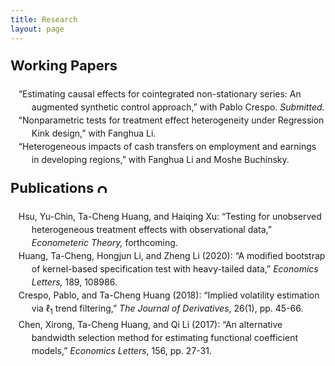 ```yaml
---
title: Research
layout: page
---
```


<style>
ol>li{ list-style: none; list-style-position: inside; padding-left: 10px; text-indent: -1.5em; line-height: 150%}
p.firstlevel{font-size: 22px; font-weight: bold}
</style>

<!--If need reversed items
	ol>li:before{content:"["counter(list)"]"; counter-increment: list -1}-->

<style type="text/css">
a {text-decoration: none}
</style>

<!--<h2 style="color:#4b0082; font-size:24px ">Research</h2>-->
<p class="firstlevel"> Working Papers</p>

<ol style="counter-reset: list 4">
	<li> &ldquo;<a href="/docs/TCH_AugSC.pdf" target="_blank">Estimating causal effects for cointegrated non-stationary series: An augmented synthetic control approach</a>,&rdquo; with Pablo Crespo. <em>Submitted.</em> </li>
	<li> &ldquo;Nonparametric tests for treatment effect heterogeneity under Regression Kink design,&rdquo; with Fanghua Li.</li> 
	<li> &ldquo;Heterogeneous impacts of cash transfers on employment and earnings in developing regions,&rdquo; with Fanghua Li and Moshe Buchinsky. </li>
</ol>

<p class="firstlevel"> Publications
	<a href="https://orcid.org/0000-0002-5319-7033" target="_blank">
    <img alt="ORCID logo" src="https://info.orcid.org/wp-content/uploads/2019/11/orcid_16x16.png" width="16" height="16" />
    </a>
    <link rel="stylesheet" href="https://cdn.jsdelivr.net/gh/jpswalsh/academicons@1/css/academicons.min.css">
    <a href="https://scholar.google.com/citations?hl=en&user=e1vgx9gAAAAJ&view_op=list_works&sortby=pubdate" target="_blank">
    <i class="ai ai-google-scholar-square ai" width="16" height="16"></i>
    </a>
</p>

<ol style="counter-reset: list 5">
	<li> Hsu, Yu-Chin, Ta-Cheng Huang, and Haiqing Xu: &ldquo;Testing for unobserved heterogeneous treatment effects with observational data,&rdquo; <em>Econometeric Theory,</em> forthcoming.
	<!--
		<a href = "https://doi.org/10.1017/S0266466622000147" target="_blank">
			<img src="../assets/images/doi.svg" style="width:13px; height:13px;"/>
		</a>
	-->
	</li>
	<li> Huang, Ta-Cheng, Hongjun Li, and Zheng Li (2020): &ldquo;A modified bootstrap of kernel-based specification test with heavy-tailed data,&rdquo; <em> Economics Letters,</em> 189, 108986.
		<a class = "link" href = "https://doi.org/10.1016/j.econlet.2020.108986" target="_blank" >
			<img src="../assets/images/doi.svg" style="width:13px; height:13px;"/>
		</a>
	</li> 
	<li>  Crespo, Pablo, and Ta-Cheng Huang (2018): &ldquo;Implied volatility estimation via &#8467;<sub>1</sub> trend filtering,&rdquo; <em>The Journal of Derivatives</em>, 26(1), pp. 45-66.  
		<a class = "link" href = "https://doi.org/10.3905/jod.2018.26.1.045" target="_blank">
			<img src="../assets/images/doi.svg" style="width:13px; height:13px;"/>
		</a>
	</li>
	<li> Chen, Xirong, Ta-Cheng Huang, and Qi Li (2017): &ldquo;An alternative bandwidth selection method for estimating functional coefficient models,&rdquo; <em>Economics Letters</em>, 156, pp. 27-31.  
		<a class = "link" href = "https://doi.org/10.1016/j.econlet.2017.03.009" target="_blank">
			<img src="../assets/images/doi.svg" style="width:13px; height:13px;"/>
		</a>
	</li>
</ol>

<!--
<p class="firstlevel"> Selected Work in Progress</p>
<ol style="counter-reset: list 3">
	<li> &ldquo;Monotonicity tests for treatment effect on treated under Regression Kink design.&rdquo;</li>
	<li> &ldquo;The Effect of Activities-based Subsidy on Body Fat Loss: A Field Experiment Study,&rdquo; with Noah Lim, Andrea Park, and Kegon Tan. <a class = "link" href = "https://clinicaltrials.gov/ct2/show/NCT04954547" target="_blank">Pre-registration</a></li>
	<li> &ldquo;The Effect of Small Goals on Body Fat Loss: A Field Experiment Study,&rdquo; with Alessandro Del Ponte, Noah Lim, and Aidas Masiliunas. <a class = "link" href = "https://clinicaltrials.gov/ct2/show/NCT04973072" target="_blank">Pre-registration</a></li>
	<li> &ldquo;The Social Influence of Weaker Peers,&rdquo; with Dayoung Kim and Noah Lim</li>
	<li> &ldquo;Helping Weaker Sales Agents via Temporary Transfers: A Field Experiment Study,&rdquo; with Hua Chen and Noah Lim</li>
	<li> &ldquo;The Effect of Permanent Employment Contracts,&rdquo; with Noah Lim and Diego Salazar. </li>
</ol>
-->

